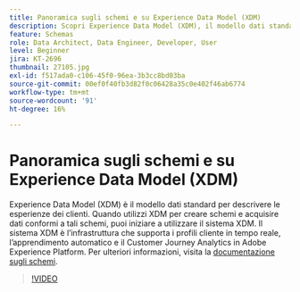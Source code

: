 ```yaml
---
title: Panoramica sugli schemi e su Experience Data Model (XDM)
description: Scopri Experience Data Model (XDM), il modello dati standard per descrivere le esperienze dei clienti.
feature: Schemas
role: Data Architect, Data Engineer, Developer, User
level: Beginner
jira: KT-2696
thumbnail: 27105.jpg
exl-id: f517ada0-c106-45f0-96ea-3b3cc8bd03ba
source-git-commit: 00ef0f40fb3d82f0c06428a35c0e402f46ab6774
workflow-type: tm+mt
source-wordcount: '91'
ht-degree: 16%

---
```


# Panoramica sugli schemi e su Experience Data Model (XDM)

Experience Data Model (XDM) è il modello dati standard per descrivere le esperienze dei clienti. Quando utilizzi XDM per creare schemi e acquisire dati conformi a tali schemi, puoi iniziare a utilizzare il sistema XDM. Il sistema XDM è l’infrastruttura che supporta i profili cliente in tempo reale, l’apprendimento automatico e il Customer Journey Analytics in Adobe Experience Platform. Per ulteriori informazioni, visita la [documentazione sugli schemi](https://experienceleague.adobe.com/docs/experience-platform/xdm/home.html?lang=it).

>[!VIDEO](https://video.tv.adobe.com/v/27105?learn=on)

